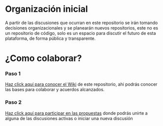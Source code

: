 # Organización inicial
A partir de las discusiones que ocurran en este repositorio se irán tomando decisiones organizacionales y se planearán nuevos repositorios, este no es un repositorio de código, solo es un espacio para discutir el futuro de esta plataforma, de forma pública y transparente.

# ¿Como colaborar?
### Paso 1 
[Haz click aquí para conocer el Wiki](https://github.com/ProyectoPartidoMigala/organizacion-inicial/wiki) de este repositorio, ahi podrás conocer las bases para colaborar y acuerdos alcanzados.
### Paso 2 
[Haz click aquí para participar en las propuestas](https://github.com/ProyectoPartidoMigala/organizacion-inicial/issues) donde podrás unirte a alguna de las discusiones activas o iniciar una nueva discusión
